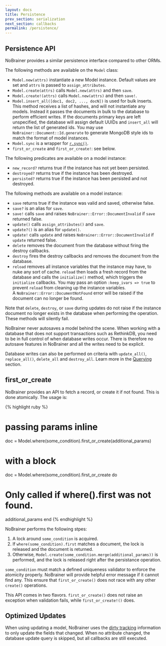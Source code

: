 ```yaml
---
layout: docs
title: Persistence
prev_section: serialization
next_section: callbacks
permalink: /persistence/
---
```


## Persistence API

NoBrainer provides a similar persistence interface compared to other ORMs.

The following methods are available on the `Model` class:

* `Model.new(attrs)` instantiate a new Model instance. Default values are set
  and `attrs` is passed to `assign_attributes`.
* `Model.create(attrs)` calls `Model.new(attrs)` and then `save`.
* `Model.create!(attrs)` calls `Model.new(attrs)` and then `save!`.
* `Model.insert_all([doc1, doc2, ..., docN])` is used for bulk inserts. This method
  receives a list of hashes, and will not instantiate any models. Instead it
  passes the documents in bulk to the database to perform efficient writes.
  If the documents primary keys are left unspecified, the database will assign
  default UUIDs and `insert_all` will return the list of generated ids.
  You may use `NoBrainer::Document::Id.generate` to generate MongoDB style ids
  to match the format of model instances.
* `Model.sync` is a wrapper for [`r.sync()`](http://www.rethinkdb.com/api/ruby/#sync).
* `first_or_create` and `first_or_create!`: see below.

The following predicates are available on a model instance:

* `new_record?` returns true if the instance has not yet been persisted.
* `destroyed?` returns true if the instance has been destroyed.
* `persisted?` returns true if the instance has been persisted and not destroyed.

The following methods are available on a model instance:

* `save` returns true if the instance was valid and saved, otherwise false.
* `save?` is an alias for `save`.
* `save!` calls `save` and raises `NoBrainer::Error::DocumentInvalid` if `save` returned false.
* `update()` calls `assign_attributes()` and `save`.
* `update?()` is an alias for `update()`.
* `update!` calls `update` and raises `NoBrainer::Error::DocumentInvalid` if `update` returned false.
* `delete` removes the document from the database without firing the destroy
  callbacks.
* `destroy` fires the destroy callbacks and removes the document from the database.
* `reload` removes all instance variables that the instance may have, to nuke any
  sort of cache. `reload` then loads a fresh record from the database and
  calls the `initialize()` method, which triggers the `initialize` callbacks.
  You may pass an option `:keep_ivars => true` to prevent `reload` from cleaning
  up the instance variables.  
  A `NoBrainer::Error::DocumentNotFound` error will be raised if the document
  can no longer be found.

Note that `delete`, `destroy`, or `save` during updates do not raise if the
instance document no longer exists in the database when performing the
operation.  These methods will silently fail.

NoBrainer never autosaves a model behind the scene. When working with a
database that does not support transactions such as RethinkDB, you need to be in
full control of when database writes occur. There is therefore no autosave
features in NoBrainer and all the writes need to be explicit.

Database writes can also be performed on criteria with `update_all()`,
`replace_all()`, `delete_all` and `destroy_all`.
Learn more in the [Querying](/docs/querying) section.

## first_or_create

NoBrainer provides an API to fetch a record, or create it if not found. This is
done atomically. The usage is:

{% highlight ruby %}
# passing params inline
doc = Model.where(some_condition).first_or_create(additional_params)

# with a block
doc = Model.where(some_condition).first_or_create do
  # Only called if where().first was not found.
  additional_params
end
{% endhighlight %}

NoBrainer performs the following stpes:

1. A lock around `some_condition` is acquired.
2. If `where(some_condition).first` matches a document, the lock is released and
   the document is returned.
3. Otherwise, `Model.create(some_condition.merge(additional_params))` is
   performed, and the lock is released right after the persistance operation.

`some_condition` must match a defined uniqueness validator to enforce the
atomicity properly. NoBrainer will provide helpful error message if it cannot
find any. This ensure that `first_or_create()` does not race with any other
`create()` operations.

This API comes in two flavors. `first_or_create()` does not raise an exception
when validation fails, while `first_or_create!()` does.

## Optimized Updates

When using updating a model, NoBrainer uses the [dirty tracking](/docs/dirty_tracking)
information to only update the fields that changed. When no attribute changed,
the database update query is skipped, but all callbacks are still executed.
